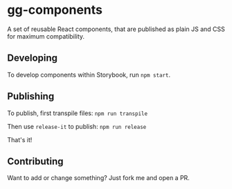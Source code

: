 # gg-components

A set of reusable React components, that are published as plain JS and CSS for maximum compatibility.

## Developing
To develop components within Storybook, run `npm start`.

## Publishing
To publish, first transpile files:
`npm run transpile`

Then use `release-it` to publish:
`npm run release`

That's it!

## Contributing
Want to add or change something? Just fork me and open a PR.
